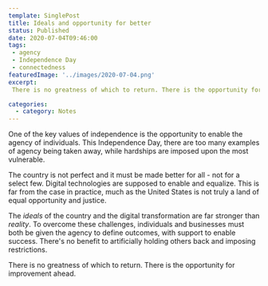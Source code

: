 ```yaml
---
template: SinglePost
title: Ideals and opportunity for better
status: Published
date: 2020-07-04T09:46:00
tags:
 - agency
 - Independence Day
 - connectedness
featuredImage: '../images/2020-07-04.png'
excerpt:
 There is no greatness of which to return. There is the opportunity for improvement ahead. This Independence Day, there are too many examples of agency being taken away, while hardships are imposed upon the most vulnerable.

categories:
  - category: Notes
---
```

One of the key values of independence is the opportunity to enable the agency of individuals. This Independence Day, there are too many examples of agency being taken away, while hardships are imposed upon the most vulnerable.

The country is not perfect and it must be made better for all - not for a select few. Digital technologies are supposed to enable and equalize. This is far from the case in practice, much as the United States is not truly a land of equal opportunity and justice.

The *ideals* of the country and the digital transformation are far stronger than *reality*. To overcome these challenges, individuals and businesses must both be given the agency to define outcomes, with support to enable success. There's no benefit to artificially holding others back and imposing restrictions.

There is no greatness of which to return. There is the opportunity for improvement ahead.
